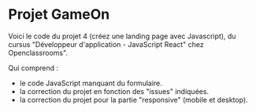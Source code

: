 # Projet GameOn
Voici le code du projet 4 (créez une landing page avec Javascript), du cursus "Développeur d'application - JavaScript React" chez Openclassrooms".

Qui comprend :

- le code JavaScript manquant du formulaire.
- la correction du projet en fonction des "issues" indiquées.
- la correction du projet pour la partie "responsive" (mobile et desktop).

